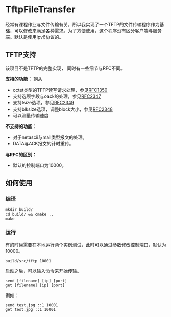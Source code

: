 # TftpFileTransfer

经常有课程作业与文件传输有关，所以我实现了一个TFTP的文件传输程序作为基础，可以修改来满足各种需求。为了方便使用，这个程序没有区分客户端与服务端。默认是使用ipv6协议的。

## TFTP支持

该项目不是TFTP的完整实现， 同时有一些细节与RFC不同。

**支持的功能：**
朝从
- octet类型的TFTP读写请求处理，参见[RFC1350](https://tools.ietf.org/html/rfc1350)
- 支持选项字段与oack的处理，参见[RFC2347](https://tools.ietf.org/html/rfc2347)
- 支持tsize选项，参见[RFC2349](https://tools.ietf.org/html/rfc2349)
- 支持blksize选项，调整block大小，参见[RFC2348](https://tools.ietf.org/html/rfc2348)
- 可以测量传输速度

**不支持的功能：**

- 对于netascii与mail类型报文的处理。
- DATA与ACK报文的计时重传。

**与RFC的区别：**

- 默认的控制端口为10000。

## 如何使用

### 编译

```
mkdir build/
cd build/ && cmake ..
make
```

### 运行

有的时候需要在本地运行两个实例测试，此时可以通过参数修改控制端口，默认为10000。

```
build/src/tftp 10001
```

启动之后，可以输入命令来开始传输。

```
send [filename] [ip] [port]
get [filename] [ip] [port]
```

例如：

```
send test.jpg ::1 10001
get test.jpg ::1 10001
```



